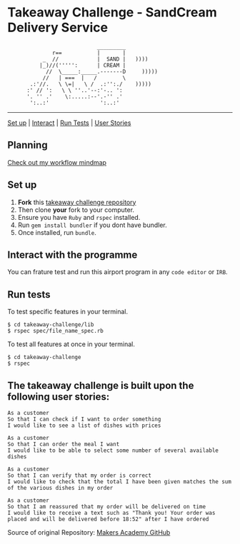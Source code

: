 Takeaway Challenge - SandCream Delivery Service
==================

```
                            _________
              r==           |       |
           _  //            |  SAND |   ))))
          |_)//(''''':      | CREAM |
            //  \_____:_____.-------D     )))))
           //   | ===  |   /        \
       .:'//.   \ \=|   \ /  .:'':./    )))))
      :' // ':   \ \ ''..'--:'-.. ':
      '. '' .'    \:.....:--'.-'' .'
       ':..:'                ':..:'

 ```
______

[Set up](#Setup) | [Interact](#Interact) | [Run Tests](#Tests) | [User Stories](#User-Stories) 

## Planning

[Check out my workflow mindmap](https://github.com/CorinneBosch/takeaway-challenge/blob/main/workflow/screenshot.png)

## <a name="Setup">Set up</a>

1. **Fork** this [takeaway challenge repository](https://github.com/CorinneBosch/takeaway-challenge) 
2. Then clone **your** fork to your computer.
3. Ensure you have `Ruby` and `rspec` installed. 
4. Run `gem install bundler` if you dont have bundler.
5. Once installed, run `bundle`.

## <a name="Interact">Interact with the programme</a>

You can frature test and run this airport program in any `code editor` or `IRB`. 

## <a name="Tests">Run tests</a>

To test specific features in your terminal.
```
$ cd takeaway-challenge/lib
$ rspec spec/file_name_spec.rb
```
To test all features at once in your terminal.
```
$ cd takeaway-challenge
$ rspec
```

## <a name="User-Stories">The takeaway challenge is built upon the following user stories:</a>

```
As a customer
So that I can check if I want to order something
I would like to see a list of dishes with prices

As a customer
So that I can order the meal I want
I would like to be able to select some number of several available dishes

As a customer
So that I can verify that my order is correct
I would like to check that the total I have been given matches the sum of the various dishes in my order

As a customer
So that I am reassured that my order will be delivered on time
I would like to receive a text such as "Thank you! Your order was placed and will be delivered before 18:52" after I have ordered
```

Source of original Repository: [Makers Academy GitHub](https://github.com/makersacademy/takeaway-challenge)



